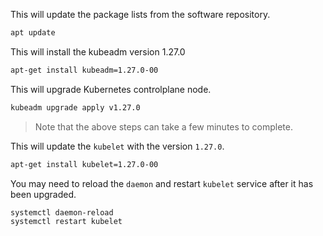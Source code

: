 This will update the package lists from the software repository.

```sh
apt update
```

This will install the kubeadm version 1.27.0

```sh
apt-get install kubeadm=1.27.0-00
```

This will upgrade Kubernetes controlplane node.

```sh
kubeadm upgrade apply v1.27.0
```

> Note that the above steps can take a few minutes to complete.

This will update the `kubelet` with the version `1.27.0`.

```sh
apt-get install kubelet=1.27.0-00 
```

You may need to reload the `daemon` and restart `kubelet` service after it has been upgraded.

```sh
systemctl daemon-reload
systemctl restart kubelet
```
